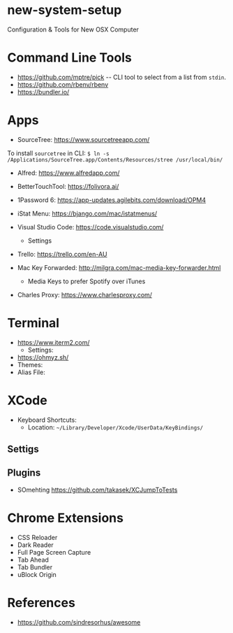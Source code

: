 # new-system-setup
Configuration &amp; Tools for New OSX Computer

# Command Line Tools
- https://github.com/mptre/pick
-- CLI tool to select from a list from `stdin`.
- https://github.com/rbenv/rbenv
- https://bundler.io/

# Apps
- SourceTree: https://www.sourcetreeapp.com/

To install `sourcetree` in CLI: `$ ln -s /Applications/SourceTree.app/Contents/Resources/stree /usr/local/bin/`

- Alfred: https://www.alfredapp.com/

- BetterTouchTool: https://folivora.ai/

- 1Password 6: https://app-updates.agilebits.com/download/OPM4

- iStat Menu: https://bjango.com/mac/istatmenus/

- Visual Studio Code: https://code.visualstudio.com/
  - Settings
  
- Trello: https://trello.com/en-AU

- Mac Key Forwarded: http://milgra.com/mac-media-key-forwarder.html
  - Media Keys to prefer Spotify over iTunes
  
- Charles Proxy: https://www.charlesproxy.com/


# Terminal
- https://www.iterm2.com/
  - Settings: 
- https://ohmyz.sh/
- Themes: 
- Alias File: 

# XCode
- Keyboard Shortcuts:
  - Location: `~/Library/Developer/Xcode/UserData/KeyBindings/`
## Settigs
## Plugins
- SOmehting
https://github.com/takasek/XCJumpToTests

# Chrome Extensions
- CSS Reloader
- Dark Reader
- Full Page Screen Capture
- Tab Ahead
- Tab Bundler
- uBlock Origin

# References
- https://github.com/sindresorhus/awesome
